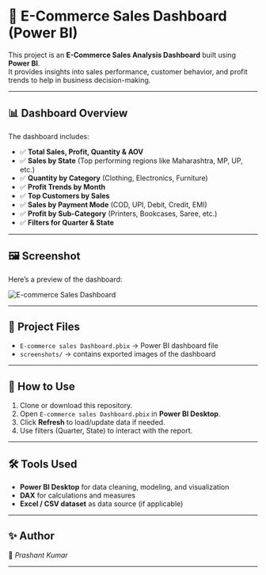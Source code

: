 # 🛒 E-Commerce Sales Dashboard (Power BI)

This project is an **E-Commerce Sales Analysis Dashboard** built using **Power BI**.  
It provides insights into sales performance, customer behavior, and profit trends to help in business decision-making.

---

## 📊 Dashboard Overview

The dashboard includes:
- ✅ **Total Sales, Profit, Quantity & AOV**
- ✅ **Sales by State** (Top performing regions like Maharashtra, MP, UP, etc.)
- ✅ **Quantity by Category** (Clothing, Electronics, Furniture)
- ✅ **Profit Trends by Month**
- ✅ **Top Customers by Sales**
- ✅ **Sales by Payment Mode** (COD, UPI, Debit, Credit, EMI)
- ✅ **Profit by Sub-Category** (Printers, Bookcases, Saree, etc.)
- ✅ **Filters for Quarter & State**

---

## 🖼️ Screenshot

Here’s a preview of the dashboard:

![E-commerce Sales Dashboard](screenshots/Screenshot-2025-08-17-013534.png)

---

## 📂 Project Files

- `E-commerce sales Dashboard.pbix` → Power BI dashboard file  
- `screenshots/` → contains exported images of the dashboard  

---

## 🚀 How to Use

1. Clone or download this repository.
2. Open `E-commerce sales Dashboard.pbix` in **Power BI Desktop**.
3. Click **Refresh** to load/update data if needed.
4. Use filters (Quarter, State) to interact with the report.

---

## 🛠️ Tools Used

- **Power BI Desktop** for data cleaning, modeling, and visualization  
- **DAX** for calculations and measures  
- **Excel / CSV dataset** as data source (if applicable)  

---

## ✨ Author

👤 *Prashant Kumar*  


---
